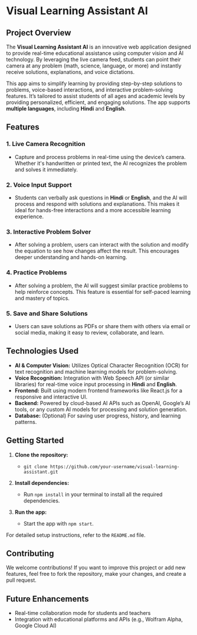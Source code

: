 # Visual Learning Assistant AI

## Project Overview
The **Visual Learning Assistant AI** is an innovative web application designed to provide real-time educational assistance using computer vision and AI technology. By leveraging the live camera feed, students can point their camera at any problem (math, science, language, or more) and instantly receive solutions, explanations, and voice dictations.

This app aims to simplify learning by providing step-by-step solutions to problems, voice-based interactions, and interactive problem-solving features. It’s tailored to assist students of all ages and academic levels by providing personalized, efficient, and engaging solutions. The app supports **multiple languages**, including **Hindi** and **English**.

## Features

### 1. Live Camera Recognition
- Capture and process problems in real-time using the device’s camera. Whether it's handwritten or printed text, the AI recognizes the problem and solves it immediately.

### 2. Voice Input Support
- Students can verbally ask questions in **Hindi** or **English**, and the AI will process and respond with solutions and explanations. This makes it ideal for hands-free interactions and a more accessible learning experience.

### 3. Interactive Problem Solver
- After solving a problem, users can interact with the solution and modify the equation to see how changes affect the result. This encourages deeper understanding and hands-on learning.

### 4. Practice Problems
- After solving a problem, the AI will suggest similar practice problems to help reinforce concepts. This feature is essential for self-paced learning and mastery of topics.

### 5. Save and Share Solutions
- Users can save solutions as PDFs or share them with others via email or social media, making it easy to review, collaborate, and learn.

## Technologies Used

- **AI & Computer Vision:** Utilizes Optical Character Recognition (OCR) for text recognition and machine learning models for problem-solving.
- **Voice Recognition:** Integration with Web Speech API (or similar libraries) for real-time voice input processing in **Hindi** and **English**.
- **Frontend:** Built using modern frontend frameworks like React.js for a responsive and interactive UI.
- **Backend:** Powered by cloud-based AI APIs such as OpenAI, Google’s AI tools, or any custom AI models for processing and solution generation.
- **Database:** (Optional) For saving user progress, history, and learning patterns.

## Getting Started

1. **Clone the repository:**
   - `git clone https://github.com/your-username/visual-learning-assistant.git`

2. **Install dependencies:**
   - Run `npm install` in your terminal to install all the required dependencies.

3. **Run the app:**
   - Start the app with `npm start`.

For detailed setup instructions, refer to the `README.md` file.

## Contributing
We welcome contributions! If you want to improve this project or add new features, feel free to fork the repository, make your changes, and create a pull request.

## Future Enhancements
- Real-time collaboration mode for students and teachers
- Integration with educational platforms and APIs (e.g., Wolfram Alpha, Google Cloud AI)


